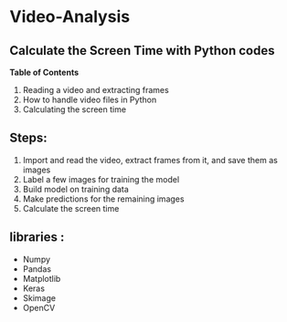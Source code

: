 # Video-Analysis

## Calculate the Screen Time with Python codes

**Table of Contents**

1. Reading a video and extracting frames
2. How to handle video files in Python
3. Calculating the screen time 

## Steps:

1. Import and read the video, extract frames from it, and save them as images
2. Label a few images for training the model
3. Build model on training data
4. Make predictions for the remaining images
5. Calculate the screen time

## libraries :

* Numpy
* Pandas
* Matplotlib
* Keras
* Skimage
* OpenCV

